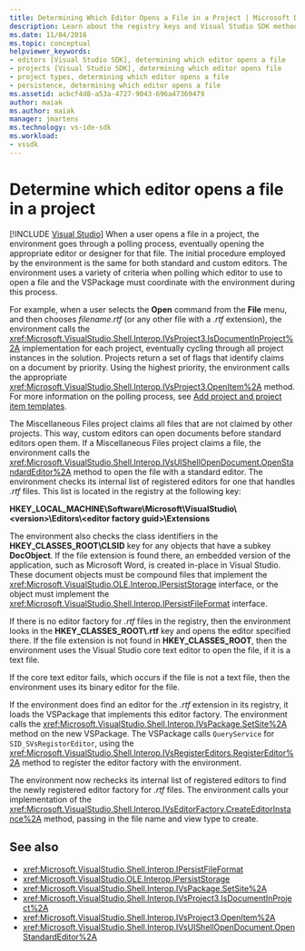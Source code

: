 ```yaml
---
title: Determining Which Editor Opens a File in a Project | Microsoft Docs
description: Learn about the registry keys and Visual Studio SDK methods that are used by Visual Studio to determine which editor opens a file in a project.
ms.date: 11/04/2016
ms.topic: conceptual
helpviewer_keywords:
- editors [Visual Studio SDK], determining which editor opens a file
- projects [Visual Studio SDK], determining which editor opens file
- project types, determining which editor opens a file
- persistence, determining which editor opens a file
ms.assetid: acbcf4d8-a53a-4727-9043-696a47369479
author: maiak
ms.author: maiak
manager: jmartens
ms.technology: vs-ide-sdk
ms.workload:
- vssdk
---
```

# Determine which editor opens a file in a project

 [!INCLUDE [Visual Studio](~/includes/applies-to-version/vs-windows-only.md)]
When a user opens a file in a project, the environment goes through a polling process, eventually opening the appropriate editor or designer for that file. The initial procedure employed by the environment is the same for both standard and custom editors. The environment uses a variety of criteria when polling which editor to use to open a file and the VSPackage must coordinate with the environment during this process.

 For example, when a user selects the **Open** command from the **File** menu, and then chooses *filename.rtf* (or any other file with a *.rtf* extension), the environment calls the <xref:Microsoft.VisualStudio.Shell.Interop.IVsProject3.IsDocumentInProject%2A> implementation for each project, eventually cycling through all project instances in the solution. Projects return a set of flags that identify claims on a document by priority. Using the highest priority, the environment calls the appropriate <xref:Microsoft.VisualStudio.Shell.Interop.IVsProject3.OpenItem%2A> method. For more information on the polling process, see [Add project and project item templates](../../extensibility/internals/adding-project-and-project-item-templates.md).

 The Miscellaneous Files project claims all files that are not claimed by other projects. This way, custom editors can open documents before standard editors open them. If a Miscellaneous Files project claims a file, the environment calls the <xref:Microsoft.VisualStudio.Shell.Interop.IVsUIShellOpenDocument.OpenStandardEditor%2A> method to open the file with a standard editor. The environment checks its internal list of registered editors for one that handles *.rtf* files. This list is located in the registry at the following key:

 **HKEY_LOCAL_MACHINE\Software\Microsoft\VisualStudio\\\<version>\Editors\\\<editor factory guid>\Extensions**

 The environment also checks the class identifiers in the **HKEY_CLASSES_ROOT\CLSID** key for any objects that have a subkey **DocObject**. If the file extension is found there, an embedded version of the application, such as Microsoft Word, is created in-place in Visual Studio. These document objects must be compound files that implement the <xref:Microsoft.VisualStudio.OLE.Interop.IPersistStorage> interface, or the object must implement the <xref:Microsoft.VisualStudio.Shell.Interop.IPersistFileFormat> interface.

 If there is no editor factory for *.rtf* files in the registry, then the environment looks in the **HKEY_CLASSES_ROOT\\.rtf** key and opens the editor specified there. If the file extension is not found in **HKEY_CLASSES_ROOT**, then the environment uses the Visual Studio core text editor to open the file, if it is a text file.

 If the core text editor fails, which occurs if the file is not a text file, then the environment uses its binary editor for the file.

 If the environment does find an editor for the *.rtf* extension in its registry, it loads the VSPackage that implements this editor factory. The environment calls the <xref:Microsoft.VisualStudio.Shell.Interop.IVsPackage.SetSite%2A> method on the new VSPackage. The VSPackage calls `QueryService` for `SID_SVsRegistorEditor`, using the <xref:Microsoft.VisualStudio.Shell.Interop.IVsRegisterEditors.RegisterEditor%2A> method to register the editor factory with the environment.

 The environment now rechecks its internal list of registered editors to find the newly registered editor factory for *.rtf* files. The environment calls your implementation of the <xref:Microsoft.VisualStudio.Shell.Interop.IVsEditorFactory.CreateEditorInstance%2A> method, passing in the file name and view type to create.

## See also
- <xref:Microsoft.VisualStudio.Shell.Interop.IPersistFileFormat>
- <xref:Microsoft.VisualStudio.OLE.Interop.IPersistStorage>
- <xref:Microsoft.VisualStudio.Shell.Interop.IVsPackage.SetSite%2A>
- <xref:Microsoft.VisualStudio.Shell.Interop.IVsProject3.IsDocumentInProject%2A>
- <xref:Microsoft.VisualStudio.Shell.Interop.IVsProject3.OpenItem%2A>
- <xref:Microsoft.VisualStudio.Shell.Interop.IVsUIShellOpenDocument.OpenStandardEditor%2A>
